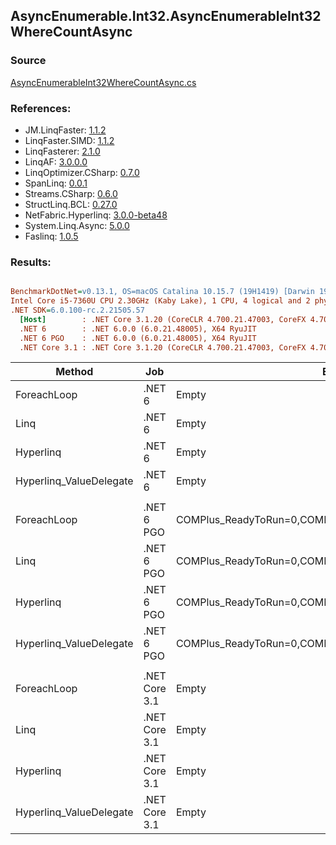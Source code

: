 ﻿## AsyncEnumerable.Int32.AsyncEnumerableInt32WhereCountAsync

### Source
[AsyncEnumerableInt32WhereCountAsync.cs](../LinqBenchmarks/AsyncEnumerable/Int32/AsyncEnumerableInt32WhereCountAsync.cs)

### References:
- JM.LinqFaster: [1.1.2](https://www.nuget.org/packages/JM.LinqFaster/1.1.2)
- LinqFaster.SIMD: [1.1.2](https://www.nuget.org/packages/LinqFaster.SIMD/1.0.3)
- LinqFasterer: [2.1.0](https://www.nuget.org/packages/LinqFasterer/2.1.0)
- LinqAF: [3.0.0.0](https://www.nuget.org/packages/LinqAF/3.0.0.0)
- LinqOptimizer.CSharp: [0.7.0](https://www.nuget.org/packages/LinqOptimizer.CSharp/0.7.0)
- SpanLinq: [0.0.1](https://www.nuget.org/packages/SpanLinq/0.0.1)
- Streams.CSharp: [0.6.0](https://www.nuget.org/packages/Streams.CSharp/0.6.0)
- StructLinq.BCL: [0.27.0](https://www.nuget.org/packages/StructLinq/0.27.0)
- NetFabric.Hyperlinq: [3.0.0-beta48](https://www.nuget.org/packages/NetFabric.Hyperlinq/3.0.0-beta48)
- System.Linq.Async: [5.0.0](https://www.nuget.org/packages/System.Linq.Async/5.0.0)
- Faslinq: [1.0.5](https://www.nuget.org/packages/Faslinq/1.0.5)

### Results:
``` ini

BenchmarkDotNet=v0.13.1, OS=macOS Catalina 10.15.7 (19H1419) [Darwin 19.6.0]
Intel Core i5-7360U CPU 2.30GHz (Kaby Lake), 1 CPU, 4 logical and 2 physical cores
.NET SDK=6.0.100-rc.2.21505.57
  [Host]        : .NET Core 3.1.20 (CoreCLR 4.700.21.47003, CoreFX 4.700.21.47101), X64 RyuJIT
  .NET 6        : .NET 6.0.0 (6.0.21.48005), X64 RyuJIT
  .NET 6 PGO    : .NET 6.0.0 (6.0.21.48005), X64 RyuJIT
  .NET Core 3.1 : .NET Core 3.1.20 (CoreCLR 4.700.21.47003, CoreFX 4.700.21.47101), X64 RyuJIT


```
|                  Method |           Job |                                                   EnvironmentVariables |       Runtime | Count |     Mean |   Error |  StdDev |        Ratio | RatioSD | Allocated |
|------------------------ |-------------- |----------------------------------------------------------------------- |-------------- |------ |---------:|--------:|--------:|-------------:|--------:|----------:|
|             ForeachLoop |        .NET 6 |                                                                  Empty |      .NET 6.0 |   100 | 171.9 ms | 1.47 ms | 1.37 ms |     baseline |         |     21 KB |
|                    Linq |        .NET 6 |                                                                  Empty |      .NET 6.0 |   100 | 170.9 ms | 2.64 ms | 2.47 ms | 1.01x faster |   0.02x |     20 KB |
|               Hyperlinq |        .NET 6 |                                                                  Empty |      .NET 6.0 |   100 | 172.3 ms | 1.82 ms | 1.61 ms | 1.00x slower |   0.01x |     21 KB |
| Hyperlinq_ValueDelegate |        .NET 6 |                                                                  Empty |      .NET 6.0 |   100 | 172.2 ms | 1.73 ms | 1.54 ms | 1.00x slower |   0.01x |     22 KB |
|                         |               |                                                                        |               |       |          |         |         |              |         |           |
|             ForeachLoop |    .NET 6 PGO | COMPlus_ReadyToRun=0,COMPlus_TC_QuickJitForLoops=1,COMPlus_TieredPGO=1 |      .NET 6.0 |   100 | 171.4 ms | 1.71 ms | 1.60 ms |     baseline |         |     23 KB |
|                    Linq |    .NET 6 PGO | COMPlus_ReadyToRun=0,COMPlus_TC_QuickJitForLoops=1,COMPlus_TieredPGO=1 |      .NET 6.0 |   100 | 172.1 ms | 1.62 ms | 1.51 ms | 1.00x slower |   0.01x |     21 KB |
|               Hyperlinq |    .NET 6 PGO | COMPlus_ReadyToRun=0,COMPlus_TC_QuickJitForLoops=1,COMPlus_TieredPGO=1 |      .NET 6.0 |   100 | 172.3 ms | 2.51 ms | 2.35 ms | 1.01x slower |   0.02x |     23 KB |
| Hyperlinq_ValueDelegate |    .NET 6 PGO | COMPlus_ReadyToRun=0,COMPlus_TC_QuickJitForLoops=1,COMPlus_TieredPGO=1 |      .NET 6.0 |   100 | 171.9 ms | 2.10 ms | 1.96 ms | 1.00x slower |   0.01x |     23 KB |
|                         |               |                                                                        |               |       |          |         |         |              |         |           |
|             ForeachLoop | .NET Core 3.1 |                                                                  Empty | .NET Core 3.1 |   100 | 173.4 ms | 2.48 ms | 2.32 ms |     baseline |         |     17 KB |
|                    Linq | .NET Core 3.1 |                                                                  Empty | .NET Core 3.1 |   100 | 174.2 ms | 1.88 ms | 1.76 ms | 1.01x slower |   0.02x |     17 KB |
|               Hyperlinq | .NET Core 3.1 |                                                                  Empty | .NET Core 3.1 |   100 | 171.6 ms | 2.46 ms | 2.30 ms | 1.01x faster |   0.02x |     17 KB |
| Hyperlinq_ValueDelegate | .NET Core 3.1 |                                                                  Empty | .NET Core 3.1 |   100 | 174.0 ms | 2.27 ms | 2.12 ms | 1.00x slower |   0.02x |     17 KB |
